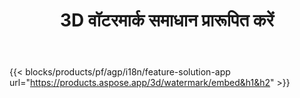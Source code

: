 ﻿---
title: 3D वॉटरमार्क समाधान प्रारूपित करें 
weight: 7730
url: /hi/watermark
limit: 
description: अपनी बौद्धिक संपदा की सुरक्षा के लिए 3D दस्तावेज़ में ब्लाइंड वॉटरमार्क जोड़ें।
---
{{< blocks/products/pf/agp/i18n/feature-solution-app url="https://products.aspose.app/3d/watermark/embed&h1&h2" >}} 
